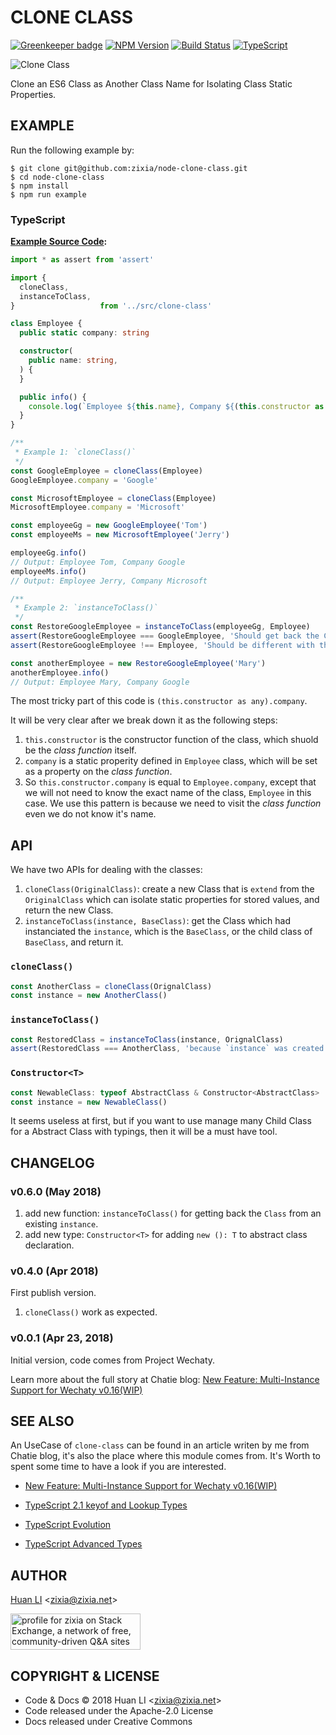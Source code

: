 # CLONE CLASS

[![Greenkeeper badge](https://badges.greenkeeper.io/zixia/node-clone-class.svg)](https://greenkeeper.io/)
[![NPM Version](https://badge.fury.io/js/clone-class.svg)](https://badge.fury.io/js/clone-class)
[![Build Status](https://api.travis-ci.org/zixia/node-clone-class.svg?branch=master)](https://travis-ci.org/zixia/node-clone-class)
[![TypeScript](https://img.shields.io/badge/%3C%2F%3E-TypeScript-blue.svg)](https://www.typescriptlang.org/)

![Clone Class](https://zixia.github.io/node-clone-class/images/clone-class-logo.png)

Clone an ES6 Class as Another Class Name for Isolating Class Static Properties. 

## EXAMPLE

Run the following example by:

```shell
$ git clone git@github.com:zixia/node-clone-class.git
$ cd node-clone-class
$ npm install
$ npm run example
```

### TypeScript

**[Example Source Code](https://github.com/zixia/node-clone-class/blob/master/examples/example.ts):**

```ts
import * as assert from 'assert'

import {
  cloneClass,
  instanceToClass,
}                   from '../src/clone-class'

class Employee {
  public static company: string

  constructor(
    public name: string,
  ) {
  }

  public info() {
    console.log(`Employee ${this.name}, Company ${(this.constructor as any).company}`)
  }
}

/**
 * Example 1: `cloneClass()`
 */
const GoogleEmployee = cloneClass(Employee)
GoogleEmployee.company = 'Google'

const MicrosoftEmployee = cloneClass(Employee)
MicrosoftEmployee.company = 'Microsoft'

const employeeGg = new GoogleEmployee('Tom')
const employeeMs = new MicrosoftEmployee('Jerry')

employeeGg.info()
// Output: Employee Tom, Company Google
employeeMs.info()
// Output: Employee Jerry, Company Microsoft

/**
 * Example 2: `instanceToClass()`
 */
const RestoreGoogleEmployee = instanceToClass(employeeGg, Employee)
assert(RestoreGoogleEmployee === GoogleEmployee, 'Should get back the Class which instanciated the instance)
assert(RestoreGoogleEmployee !== Employee, 'Should be different with the parent Class')

const anotherEmployee = new RestoreGoogleEmployee('Mary')
anotherEmployee.info()
// Output: Employee Mary, Company Google
```

The most tricky part of this code is `(this.constructor as any).company`.

It will be very clear after we break down it as the following steps:

1. `this.constructor` is the constructor function of the class, which shuold be the _class function_ itself.
1. `company` is a static properity defined in `Employee` class, which will be set as a property on the _class function_.
1. So `this.constructor.company` is equal to `Employee.company`, except that we will not need to know the exact name of the class, `Employee` in this case. We use this pattern is because we need to visit the _class function_ even we do not know it's name.

## API

We have two APIs for dealing with the classes:

1. `cloneClass(OriginalClass)`: create a new Class that is `extend` from the `OriginalClass` which can isolate static properties for stored values, and return the new Class. 
1. `instanceToClass(instance, BaseClass)`: get the Class which had instanciated the `instance`, which is the `BaseClass`, or the child class of `BaseClass`, and return it.

### `cloneClass()`

```ts
const AnotherClass = cloneClass(OrignalClass)
const instance = new AnotherClass()
```

### `instanceToClass()`

```ts
const RestoredClass = instanceToClass(instance, OrignalClass)
assert(RestoredClass === AnotherClass, 'because `instance` was created by `new AnotherClass()`')
```

### `Constructor<T>`

```ts
const NewableClass: typeof AbstractClass & Constructor<AbstractClass>
const instance = new NewableClass()
```

It seems useless at first, but if you want to use manage many Child Class for a Abstract Class with typings, then it will be a must have tool.

## CHANGELOG

### v0.6.0 (May 2018)

1. add new function: `instanceToClass()` for getting back the `Class` from an existing `instance`.
1. add new type: `Constructor<T>` for adding `new (): T` to abstract class declaration.

### v0.4.0 (Apr 2018)

First publish version.

1. `cloneClass()` work as expected.

### v0.0.1 (Apr 23, 2018)

Initial version, code comes from Project Wechaty.

Learn more about the full story at Chatie blog: [New Feature: Multi-Instance Support for Wechaty v0.16(WIP)](https://blog.chatie.io/blessed-twins-bot/)

## SEE ALSO

An UseCase of `clone-class` can be found in an article writen by me from Chatie blog, it's also the place where this module comes from. It's Worth to spent some time to have a look if you are interested.

* [New Feature: Multi-Instance Support for Wechaty v0.16(WIP)](https://blog.chatie.io/blessed-twins-bot/)

* [TypeScript 2.1 keyof and Lookup Types](https://www.typescriptlang.org/docs/handbook/release-notes/typescript-2-1.html)
* [TypeScript Evolution](https://blog.mariusschulz.com/series/typescript-evolution)
* [TypeScript Advanced Types](https://www.typescriptlang.org/docs/handbook/advanced-types.html)

## AUTHOR

[Huan LI](http://linkedin.com/in/zixia) \<zixia@zixia.net\>

<a href="https://stackexchange.com/users/265499">
  <img src="https://stackexchange.com/users/flair/265499.png" width="208" height="58" alt="profile for zixia on Stack Exchange, a network of free, community-driven Q&amp;A sites" title="profile for zixia on Stack Exchange, a network of free, community-driven Q&amp;A sites">
</a>

## COPYRIGHT & LICENSE

* Code & Docs © 2018 Huan LI \<zixia@zixia.net\>
* Code released under the Apache-2.0 License
* Docs released under Creative Commons

